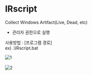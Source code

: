 # IRscript
Collect Windows Artifact(Live, Dead, etc) <br>
* 관리자 권한으로 실행 <br>

사용방법 : [프로그램 경로] <br>
ex) .\IRscript.bat <br>

![1](https://user-images.githubusercontent.com/85146195/211486310-a4f2c4af-bb2d-45b1-b0b8-75a141cabc48.png)
<br><br>
![2](https://user-images.githubusercontent.com/85146195/211486908-a77003ed-6196-47ae-86cf-f0e70103e481.png)
<br>
